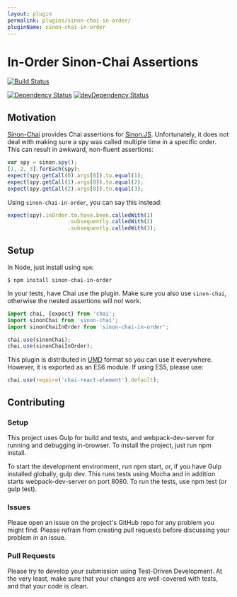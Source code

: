 ```yaml
---
layout: plugin
permalink: plugins/sinon-chai-in-order/
pluginName: sinon-chai-in-order
---
```


# In-Order Sinon-Chai Assertions
[![Build Status](https://travis-ci.org/electricmonk/sinon-chai-in-order.svg?branch=master)](https://travis-ci.org/electricmonk/sinon-chai-in-order)

[![Dependency Status](https://david-dm.org/electricmonk/sinon-chai-in-order.svg)](https://david-dm.org/electricmonk/sinon-chai-in-order)
[![devDependency Status](https://david-dm.org/electricmonk/sinon-chai-in-order/dev-status.svg)](https://david-dm.org/electricmonk/sinon-chai-in-order#info=devDependencies)

## Motivation
[Sinon-Chai](https://github.com/domenic/sinon-chai) provides Chai assertions for [Sinon.JS](http://sinonjs.org/).
Unfortunately, it does not deal with making sure a spy was called multiple time in a specific order. This can result in awkward, non-fluent assertions:

```javascript
var spy = sinon.spy();
[1, 2, 3].forEach(spy);
expect(spy.getCall(0).args[0]).to.equal(1);
expect(spy.getCall(1).args[0]).to.equal(2);
expect(spy.getCall(2).args[0]).to.equal(3);
```

Using `sinon-chai-in-order`, you can say this instead:

```javascript
expect(spy).inOrder.to.have.been.calledWith(1)
                   .subsequently.calledWith(2)
                   .subsequently.calledWith(3);
```

## Setup
In Node, just install using `npm`:
```
$ npm install sinon-chai-in-order
```

In your tests, have Chai use the plugin. Make sure you also use `sinon-chai`, otherwise the nested assertions will not work.
```javascript
import chai, {expect} from 'chai';
import sinonChai from 'sinon-chai';
import sinonChaiInOrder from 'sinon-chai-in-order';

chai.use(sinonChai);
chai.use(sinonChaiInOrder);
```

This plugin is distributed in [UMD](https://github.com/umdjs/umd) format so you can use it everywhere. However, it is exported as an ES6 module. If using ES5, please use:
```javascript
chai.use(require('chai-react-element').default);
```

## Contributing

### Setup

This project uses Gulp for build and tests, and webpack-dev-server for running and debugging in-browser. To install the project, just run npm install.

To start the development environment, run npm start, or, if you have Gulp installed globally, gulp dev. This runs tests using Mocha and in addition starts webpack-dev-server on port 8080. To run the tests, use npm test (or gulp test).

### Issues

Please open an issue on the project's GitHub repo for any problem you might find. Please refrain from creating pull requests before discussing your problem in an issue.

### Pull Requests

Please try to develop your submission using Test-Driven Development. At the very least, make sure that your changes are well-covered with tests, and that your code is clean.
